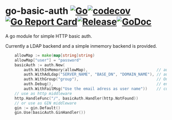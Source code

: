 # go-basic-auth [![Go](https://github.com/vogtp/go-basic-auth/actions/workflows/go.yml/badge.svg)](https://github.com/vogtp/go-basic-auth/actions/workflows/go.yml)[![codecov](https://codecov.io/gh/vogtp/go-basic-auth/branch/main/graph/badge.svg?token=DV0IDZ2FXE)](https://codecov.io/gh/vogtp/go-basic-auth)[![Go Report Card](https://goreportcard.com/badge/github.com/vogtp/go-basic-auth)](https://goreportcard.com/report/github.com/vogtp/go-basic-auth)[![Release](https://img.shields.io/github/release/vogtp/go-basic-auth.svg?style=flat-square)](https://github.com/vogtp/go-basic-auth/releases)[![GoDoc](https://pkg.go.dev/badge/github.com/vogtp/go-basic-auth?status.svg)](https://pkg.go.dev/github.com/vogtp/go-basic-auth?tab=doc)


A go module for simple HTTP basic auth.

Currently a LDAP backend and a simple inmemory backend is provided.

```go
	allowMap := make(map[string]string)
	allowMap["user"] = "password"
	basicAuth := auth.New(
		auth.WithInMemory(allowMap),                              // authorise users in allowMap (no groups used)
		auth.WithAdLdap("SERVER_NAME", "BASE_DN", "DOMAIN_NAME"), // authorise users for (AD) LDAP
		auth.WithGroup("group"),                                  // One or more groups the user has to be in to be authorised
		auth.Debug(),                                             // enable debug output
		auth.WithFailMsg("Use the email adress as user name"))    // custom error message
	// use as http middleware
	http.HandleFunc("/", basicAuth.Handler(http.NotFound))
	// or use as GIN middleware
	gin := gin.Default()
	gin.Use(basicAuth.GinHandler())
```
